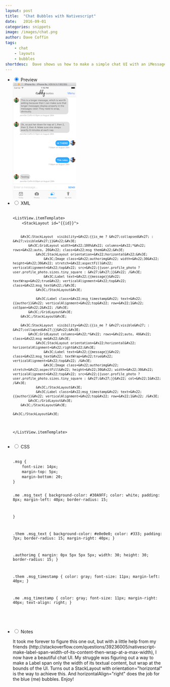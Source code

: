 ```yaml
---
layout: post
title:  "Chat Bubbles with Nativescript"
date:   2016-09-01
categories: snippets
image: /images/chat.png
author: Dave Coffin
tags: 
    - chat
    - layouts
    - bubbles
shortdesc: 	Dave shows us how to make a simple chat UI with an iMessage type interface
---
```

<ul class="tabs clearfix">
<li>
    <input type="radio" name="tabs" id="tab1" checked />
    <label for="tab1">Preview</label>
    <div id="tab-content1" class="tab-content">
        <img src="/images/chat.png">
    </div>
</li>
<li>
    <input type="radio" name="tabs" id="tab2" />
    <label for="tab2">XML</label>
    <div id="tab-content2" class="tab-content">
      <pre class="language-html">
        <code>
&#x3C;ListView.itemTemplate&#x3E;
    &#x3C;StackLayout id=&#x22;{{id}}&#x22;&#x3E;

        &#x3C;StackLayout  visibility=&#x22;{{is_me ? &#x27;collapsed&#x27; : &#x27;visible&#x27;}}&#x22;&#x3E;
            &#x3C;GridLayout width=&#x22;100%&#x22; columns=&#x22;*&#x22; rows=&#x22;auto, 20&#x22; class=&#x22;msg them&#x22;&#x3E;
                &#x3C;StackLayout orientation=&#x22;horizontal&#x22;&#x3E;
                    &#x3C;Image class=&#x22;authorimg&#x22; width=&#x22;30&#x22; height=&#x22;30&#x22; stretch=&#x22;aspectFill&#x22; verticalAlignment=&#x22;top&#x22; src=&#x22;{{user.profile_photo ? user.profile_photo.sizes.tiny_square : &#x27;&#x27;}}&#x22; /&#x3E;
                    &#x3C;Label text=&#x22;{{message}}&#x22; textWrap=&#x22;true&#x22; verticalAlignment=&#x22;top&#x22; class=&#x22;msg_text&#x22;/&#x3E;                                
                &#x3C;/StackLayout&#x3E;

                &#x3C;Label class=&#x22;msg_timestamp&#x22; text=&#x22;{{author}}&#x22; verticalAlignment=&#x22;top&#x22; row=&#x22;1&#x22; colSpan=&#x22;2&#x22; /&#x3E;
            &#x3C;/GridLayout&#x3E;
        &#x3C;/StackLayout&#x3E;

        &#x3C;StackLayout  visibility=&#x22;{{is_me ? &#x27;visible&#x27; : &#x27;collapsed&#x27;}}&#x22;&#x3E;
            &#x3C;GridLayout columns=&#x22;*&#x22; rows=&#x22;auto, 40&#x22; class=&#x22;msg me&#x22;&#x3E;
                &#x3C;StackLayout orientation=&#x22;horizontal&#x22; horizontalAlignment=&#x22;right&#x22;&#x3E;
                    &#x3C;Label text=&#x22;{{message}}&#x22; class=&#x22;msg_text&#x22; textWrap=&#x22;true&#x22; verticalAlignment=&#x22;top&#x22; /&#x3E;
                    &#x3C;Image class=&#x22;authorimg&#x22; stretch=&#x22;aspectFill&#x22; height=&#x22;30&#x22; width=&#x22;30&#x22; verticalAlignment=&#x22;top&#x22; src=&#x22;{{user.profile_photo ? user.profile_photo.sizes.tiny_square : &#x27;&#x27;}}&#x22; col=&#x22;1&#x22; /&#x3E;
                &#x3C;/StackLayout&#x3E;
                &#x3C;Label class=&#x22;msg_timestamp&#x22; text=&#x22;{{author}}&#x22; verticalAlignment=&#x22;top&#x22; row=&#x22;1&#x22; /&#x3E;
            &#x3C;/GridLayout&#x3E;
        &#x3C;/StackLayout&#x3E;

    &#x3C;/StackLayout&#x3E;
&#x3C;/ListView.itemTemplate&#x3E;
		</code>
  </pre>
</div>
</li>     
<li>
    <input type="radio" name="tabs" id="tab3" />
    <label for="tab3">CSS</label>
    <div id="tab-content3" class="tab-content">
      <pre class="language-javascript">
  <code>
.msg {
    font-size: 14px;
    margin-top: 5px;
    margin-bottom: 20;
}

.me .msg_text {
    background-color: #30A9FF;
    color: white;
    padding: 8px;
    margin-left: 40px;
    border-radius: 15;
    
}

.them .msg_text {
    background-color: #e0e0e0;
    color: #333;
    padding: 7px;
    border-radius: 15;
    margin-right: 40px;
}

.authorimg {
    margin: 0px 5px 5px 5px;
    width: 30;
    height: 30;
    border-radius: 15;
}

.them .msg_timestamp {
    color: gray;
    font-size: 11px;
    margin-left: 40px;
}

.me .msg_timestamp {
    color: gray;
    font-size: 11px;
    margin-right: 40px;
    text-align: right;
}

   </code>
  </pre>
</div>
</li>
<li>
    <input type="radio" name="tabs" id="tab4" />
    <label for="tab4">Notes</label>
    <div id="tab-content4" class="tab-content">
      <p>
It took me forever to figure this one out, but with a little help from my friends (http://stackoverflow.com/questions/39236005/nativescript-make-label-span-width-of-its-content-then-wrap-at-a-max-width), I now have a beautiful chat UI. My struggle was figuring out a way to make a Label span only the width of its textual content, but wrap at the bounds of the UI. Turns out a StackLayout with orientation="horizontal" is the way to achieve this. And horizontalAlign="right" does the job for the blue (me) bubbles. Enjoy! 
   </p>
</div>
</li>
</ul>

